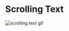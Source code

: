 # Scrolling Text

![scrolling text gif](https://user-images.githubusercontent.com/46137894/55880113-bed4a980-5bbf-11e9-9360-6afd9fd2759b.gif)
